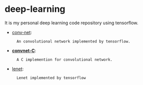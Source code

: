 # deep-learning
It is my personal deep learning code repository using tensorflow.

* [conv-net](https://github.com/liusai92/deep-learning/tree/master/conv-net): 
        
        An convolutional network implemented by tensorflow.
* [**convnet-C**](https://github.com/liusai92/deep-learning/tree/master/convnet-C): 
        
        A C implemention for convolutional network.
* [lenet](https://github.com/liusai92/deep-learning/tree/master/lenet): 
        
        Lenet implemented by tensorflow
